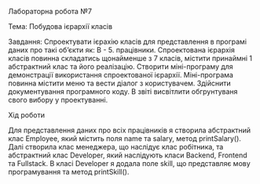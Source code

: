 Лабораторна робота №7

Тема:  Побудова ієрархії класів

Завдання: Спроектувати ієрахію класів для представлення в програмі даних про такі об’єкти як: В - 5. працівники.
Спроектована ієрархія класів повинна складатись щонайменше з 7 класів, містити принаймні 1 абстрактний клас та його реалізацію.
Створити міні-програму для демонстрації використання спроектованої ієрархії.
Міні-програма повинна містити меню та вести діалог з користувачем.
Здійснити документування програмного коду.
В звіті висвітлити обгрунтуваня свого вибору у проектуванні.

Хід роботи

Для представлення даних про всіх працівників я створила абстрактний клас Employee, який містить поля name та salary, метод printSalary(). 
Далі створила клас менеджера, що наслідує клас робітника,
та абстрактний клас Developer, який наслідують класи Backend, Frontend та Fullstack. 
В класі Developer я додала поле skill, що представляє мову програмування та метод printSkill().
